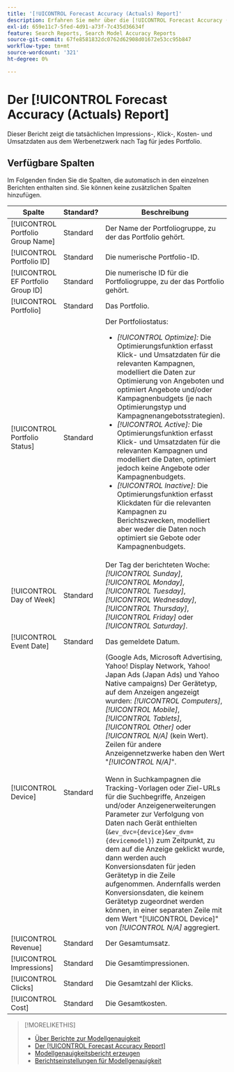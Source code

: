 ```yaml
---
title: '[!UICONTROL Forecast Accuracy (Actuals) Report]'
description: Erfahren Sie mehr über die [!UICONTROL Forecast Accuracy (Actuals) Report], einschließlich der Datenspalten.
exl-id: 659e11c7-5fed-4d91-a73f-7c435d36634f
feature: Search Reports, Search Model Accuracy Reports
source-git-commit: 67fe8581832dc0762d62908d01672e53cc95b847
workflow-type: tm+mt
source-wordcount: '321'
ht-degree: 0%

---
```


# Der [!UICONTROL Forecast Accuracy (Actuals) Report]

Dieser Bericht zeigt die tatsächlichen Impressions-, Klick-, Kosten- und Umsatzdaten aus dem Werbenetzwerk nach Tag für jedes Portfolio.

## Verfügbare Spalten

Im Folgenden finden Sie die Spalten, die automatisch in den einzelnen Berichten enthalten sind. Sie können keine zusätzlichen Spalten hinzufügen.

| Spalte | Standard? | Beschreibung |
|----|----|----|
| [!UICONTROL Portfolio Group Name] | Standard | Der Name der Portfoliogruppe, zu der das Portfolio gehört. |
| [!UICONTROL Portfolio ID] | Standard | Die numerische Portfolio-ID. |
| [!UICONTROL EF Portfolio Group ID] | Standard | Die numerische ID für die Portfoliogruppe, zu der das Portfolio gehört. |
| [!UICONTROL Portfolio] | Standard | Das Portfolio. |
| [!UICONTROL Portfolio Status] | Standard | Der Portfoliostatus:<ul><li><i>[!UICONTROL Optimize]:</i> Die Optimierungsfunktion erfasst Klick- und Umsatzdaten für die relevanten Kampagnen, modelliert die Daten zur Optimierung von Angeboten und optimiert Angebote und/oder Kampagnenbudgets (je nach Optimierungstyp und Kampagnenangebotsstrategien).</li><li><i>[!UICONTROL Active]:</i> Die Optimierungsfunktion erfasst Klick- und Umsatzdaten für die relevanten Kampagnen und modelliert die Daten, optimiert jedoch keine Angebote oder Kampagnenbudgets.</li><li><i>[!UICONTROL Inactive]:</i> Die Optimierungsfunktion erfasst Klickdaten für die relevanten Kampagnen zu Berichtszwecken, modelliert aber weder die Daten noch optimiert sie Gebote oder Kampagnenbudgets. |
| [!UICONTROL Day of Week] | Standard | Der Tag der berichteten Woche: <i>[!UICONTROL Sunday]</i>, <i>[!UICONTROL Monday]</i>, <i>[!UICONTROL Tuesday]</i>, <i>[!UICONTROL Wednesday]</i>, <i>[!UICONTROL Thursday]</i>, <i>[!UICONTROL Friday]</i> oder <i>[!UICONTROL Saturday]</i>. |
| [!UICONTROL Event Date] | Standard | Das gemeldete Datum. |
| [!UICONTROL Device] | Standard | (Google Ads, Microsoft Advertising, Yahoo! Display Network, Yahoo! Japan Ads (Japan Ads) und Yahoo Native campaigns) Der Gerätetyp, auf dem Anzeigen angezeigt wurden: <i>[!UICONTROL Computers]</i>, <i>[!UICONTROL Mobile]</i>, <i>[!UICONTROL Tablets]</i>, <i>[!UICONTROL Other]</i> oder <i>[!UICONTROL N/A]</i> (kein Wert). Zeilen für andere Anzeigennetzwerke haben den Wert &quot;<i>[!UICONTROL N/A]</i>&quot;.<br><br>Wenn in Suchkampagnen die Tracking-Vorlagen oder Ziel-URLs für die Suchbegriffe, Anzeigen und/oder Anzeigenerweiterungen Parameter zur Verfolgung von Daten nach Gerät enthielten (<code>&amp;ev_dvc={device}&amp;ev_dvm={devicemodel}</code>) zum Zeitpunkt, zu dem auf die Anzeige geklickt wurde, dann werden auch Konversionsdaten für jeden Gerätetyp in die Zeile aufgenommen. Andernfalls werden Konversionsdaten, die keinem Gerätetyp zugeordnet werden können, in einer separaten Zeile mit dem Wert &quot;[!UICONTROL Device]&quot; von <i>[!UICONTROL N/A]</i> aggregiert. |
| [!UICONTROL Revenue] | Standard | Der Gesamtumsatz. |
| [!UICONTROL Impressions] | Standard | Die Gesamtimpressionen. |
| [!UICONTROL Clicks] | Standard | Die Gesamtzahl der Klicks. |
| [!UICONTROL Cost] | Standard | Die Gesamtkosten. |

>[!MORELIKETHIS]
>
>* [Über Berichte zur Modellgenauigkeit](/help/search-social-commerce/reports/management/model-accuracy/model-accuracy-report-about.md)
>* [Der [!UICONTROL Forecast Accuracy Report]](forecast-accuracy-report.md)
>* [ Modellgenauigkeitsbericht erzeugen](model-accuracy-report-generate.md)
>* [Berichtseinstellungen für Modellgenauigkeit](/help/search-social-commerce/reports/management/model-accuracy/model-accuracy-report-settings.md)
